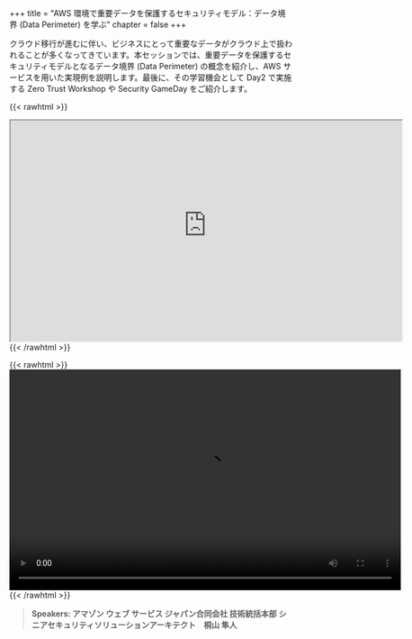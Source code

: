 +++
title = "AWS 環境で重要データを保護するセキュリティモデル：データ境界 (Data Perimeter) を学ぶ"
chapter = false
+++

クラウド移行が進むに伴い、ビジネスにとって重要なデータがクラウド上で扱われることが多くなってきています。本セッションでは、重要データを保護するセキュリティモデルとなるデータ境界 (Data Perimeter) の概念を紹介し、AWS サービスを用いた実現例を説明します。最後に、その学習機会として Day2 で実施する Zero Trust Workshop や Security GameDay をご紹介します。

{{< rawhtml >}}
<iframe src="https://awssecurityroadshowjapan2021.s3.ap-northeast-1.amazonaws.com/OnDemandTracks/tech_track_5.pdf" width="696" height="392"></iframe>
{{< /rawhtml >}}

{{< rawhtml >}}
<video width="696" height="392" controls>
  <source src="https://awssecurityroadshowjapan2021.s3.ap-northeast-1.amazonaws.com/OnDemandTracks/tech_track_5.mp4" type="video/mp4">
  Your browser doesn't support video.
</video>
{{< /rawhtml >}}

>  **Speakers: アマゾン ウェブ サービス ジャパン合同会社 技術統括本部 シニアセキュリティソリューションアーキテクト　桐山 隼人** 

